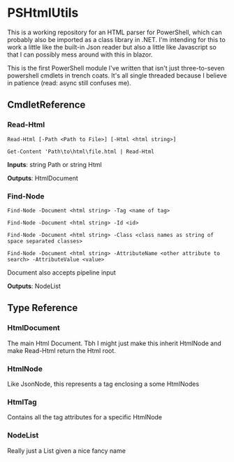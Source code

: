 # PSHtmlUtils

This is a working repository for an HTML parser for PowerShell, which can probably also be imported as a class library 
in .NET. I'm intending for this to work a little like the built-in Json reader but also a little like Javascript so that 
I can possibly mess around with this in blazor.

This is the first PowerShell module I've written that isn't just three-to-seven powershell cmdlets in trench coats. It's
all single threaded because I believe in patience (read: async still confuses me).

## CmdletReference
### Read-Html
`Read-Html [-Path <Path to File>] [-Html <html string>]`

`Get-Content 'Path\to\html\file.html | Read-Html`

**Inputs**: string Path or string Html

**Outputs**: HtmlDocument

### Find-Node
`Find-Node -Document <html string> -Tag <name of tag>`

`Find-Node -Document <html string> -Id <id>`

`Find-Node -Document <html string> -Class <class names as string of space separated classes>`

`Find-Node -Document <html string> -AttributeName <other attribute to search> -AttributeValue <value>`

Document also accepts pipeline input

**Outputs**: NodeList

## Type Reference
### HtmlDocument
The main Html Document. Tbh I might just make this inherit HtmlNode and make Read-Html return the Html root.

### HtmlNode
Like JsonNode, this represents a tag enclosing a some HtmlNodes

### HtmlTag
Contains all the tag attributes for a specific HtmlNode

### NodeList
Really just a List<HtmlNode> given a nice fancy name